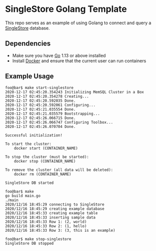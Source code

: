 # SingleStore Golang Template

This repo serves as an example of using Golang to connect and query a
[SingleStore][ssdb] database.

## Dependencies

* Make sure you have [Go][golang] 1.13 or above installed
* Install [Docker][docker] and ensure that the current user can run containers

## Example Usage

```console
foo@bar$ make start-singlestore
2020-12-17 02:45:20.354243 Initializing MemSQL Cluster in a Box
2020-12-17 02:45:20.354278 Creating...
2020-12-17 02:45:20.592035 Done.
2020-12-17 02:45:20.592061 Configuring...
2020-12-17 02:45:21.035554 Done.
2020-12-17 02:45:21.035579 Bootstrapping...
2020-12-17 02:45:26.066715 Done.
2020-12-17 02:45:26.066747 Configuring Toolbox...
2020-12-17 02:45:26.070704 Done.

Successful initialization!

To start the cluster:
    docker start (CONTAINER_NAME)

To stop the cluster (must be started):
    docker stop (CONTAINER_NAME)

To remove the cluster (all data will be deleted):
    docker rm (CONTAINER_NAME)

SingleStore DB started

foo@bar$ make
go build main.go
./main
2020/12/16 18:45:29 connecting to SingleStore
2020/12/16 18:45:29 creating example database
2020/12/16 18:45:33 creating example table
2020/12/16 18:45:33 inserting sample data
2020/12/16 18:45:33 Row 1: (2, world)
2020/12/16 18:45:33 Row 2: (1, hello)
2020/12/16 18:45:33 Row 3: (3, this is an example)

foo@bar$ make stop-singlestore
SingleStore DB stopped
```

[ssdb]: https://www.singlestore.com/
[s2ms]: https://portal.singlestore.com/
[docker]: https://docs.docker.com/get-docker/
[golang]: https://golang.org/doc/install
